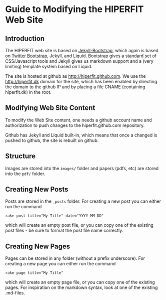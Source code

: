 # Guide to Modifying the HIPERFIT Web Site

## Introduction

The HIPERFIT web site is based on
[Jekyll-Bootstrap](http://jekyllbootstrap.com), which again is based
on [Twitter Bootstrap](http://twitter.github.com/bootstrap/), Jekyll,
and Liquid. Bootstrap gives a standard set of CSS/Javascript tools and
Jekyll gives us markdown support and a (very limiting) template system
based on Liquid.

The site is hosted at github as <http://hiperfit.github.com>. We use
the <http://hiperfit.dk> domain for the site, which has been enabled
by directing the domain to the github IP and by placing a file CNAME
(containing hiperfit.dk) in the root.

## Modifying Web Site Content

To modify the Web Site content, one needs a github account name and
authorization to push changes to the hiperfit.github.com repository.

Github has Jekyll and Liquid built-in, which means that once a changed
is pushed to github, the site is rebuilt on github.

## Structure

Images are stored into the `images/` folder and papers (pdfs, etc)
are stored into the `pdf/` folder.

## Creating New Posts

Posts are stored in the `_posts` folder. For creating a new post you
can either run the command

    rake post title="My Title" date="YYYY-MM-DD"

which will create an empty post file, or you can copy one of the
existing post files - be sure to format the post file name correctly.

## Creating New Pages

Pages can be stored in any folder (without a prefix underscore). For
creating a new page you can either run the command

    rake page title="My Title"

which will create an empty page file, or you can copy one of the
existing pages. For inspiration on the markdown syntax, look at one of
the existing .md-files.


